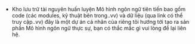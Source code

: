 * Kho lưu trữ tài nguyên huấn luyện Mô hình ngôn ngữ tiên tiến bao gồm code (các modules, kỹ thuật bên trong..vv) và dữ liệu (qua link có thể truy cập..vv) đây là một dự án cá nhân của riêng tôi hướng tới tạo ra sản phẩn Mô hình ngôn ngữ thực sự, bạn có thắc mắc gì vui lòng để lại liên hệ.
